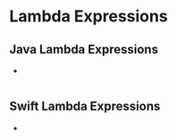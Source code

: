 # Lambda Expressions

## Java Lambda Expressions

*

```Java

```

## Swift Lambda Expressions

*

```Swift

```